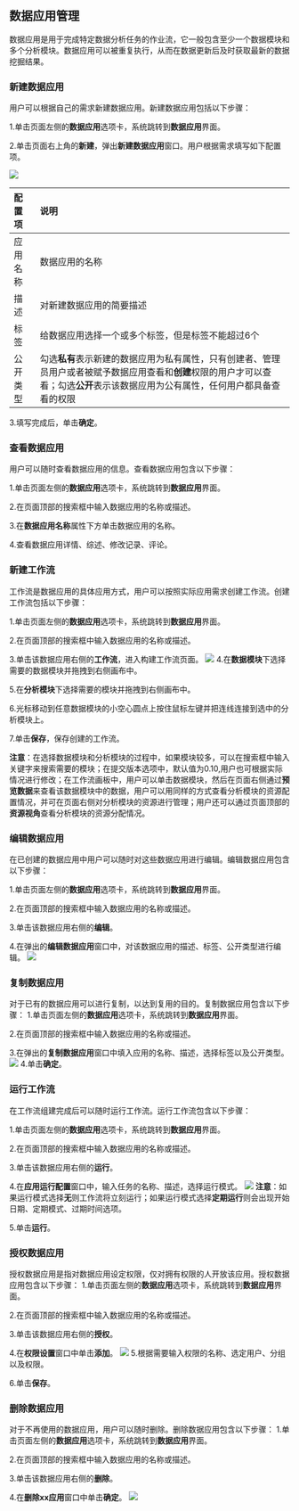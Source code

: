 ## 数据应用管理

数据应用是用于完成特定数据分析任务的作业流，它一般包含至少一个数据模块和多个分析模块。数据应用可以被重复执行，从而在数据更新后及时获取最新的数据挖掘结果。

### 新建数据应用
用户可以根据自己的需求新建数据应用。新建数据应用包括以下步骤：

1.单击页面左侧的**数据应用**选项卡，系统跳转到**数据应用**界面。

2.单击页面右上角的**新建**，弹出**新建数据应用**窗口。用户根据需求填写如下配置项。

![](/assets/new_data_application.png)
    
| 配置项 | 说明 |
| :--- | :--- | 
| 应用名称 | 数据应用的名称 |
| 描述 | 对新建数据应用的简要描述 |
| 标签 | 给数据应用选择一个或多个标签，但是标签不能超过6个|
| 公开类型 | 勾选**私有**表示新建的数据应用为私有属性，只有创建者、管理员用户或者被赋予数据应用查看和**创建**权限的用户才可以查看；勾选**公开**表示该数据应用为公有属性，任何用户都具备查看的权限 |

3.填写完成后，单击**确定**。

### 查看数据应用
用户可以随时查看数据应用的信息。查看数据应用包含以下步骤：

1.单击页面左侧的**数据应用**选项卡，系统跳转到**数据应用**界面。

2.在页面顶部的搜索框中输入数据应用的名称或描述。

3.在**数据应用名称**属性下方单击数据应用的名称。

4.查看数据应用详情、综述、修改记录、评论。

### 新建工作流
工作流是数据应用的具体应用方式，用户可以按照实际应用需求创建工作流。创建工作流包括以下步骤：

1.单击页面左侧的**数据应用**选项卡，系统跳转到**数据应用**界面。

2.在页面顶部的搜索框中输入数据应用的名称或描述。

3.单击该数据应用右侧的**工作流**，进入构建工作流页面。
![](/assets/工作流组建.png)
4.在**数据模块**下选择需要的数据模块并拖拽到右侧画布中。

5.在**分析模块**下选择需要的模块并拖拽到右侧画布中。

6.光标移动到任意数据模块的小空心圆点上按住鼠标左键并把连线连接到选中的分析模块上。

7.单击**保存**，保存创建的工作流。

**注意**：在选择数据模块和分析模块的过程中，如果模块较多，可以在搜索框中输入关键字来搜索需要的模块；在提交版本选项中，默认值为0.10,用户也可根据实际情况进行修改；在工作流画板中，用户可以单击数据模块，然后在页面右侧通过**预览数据**来查看该数据模块中的数据，用户可以用同样的方式查看分析模块的资源配置情况，并可在页面右侧对分析模块的资源进行管理；用户还可以通过页面顶部的**资源视角**查看分析模块的资源分配情况。

### 编辑数据应用
在已创建的数据应用中用户可以随时对这些数据应用进行编辑。编辑数据应用包含以下步骤：

1.单击页面左侧的**数据应用**选项卡，系统跳转到**数据应用**界面。

2.在页面顶部的搜索框中输入数据应用的名称或描述。

3.单击该数据应用右侧的**编辑**。

4.在弹出的**编辑数据应用**窗口中，对该数据应用的描述、标签、公开类型进行编辑。
![](/assets/编辑数据应用.png)

### 复制数据应用
对于已有的数据应用可以进行复制，以达到复用的目的。复制数据应用包含以下步骤：
1.单击页面左侧的**数据应用**选项卡，系统跳转到**数据应用**界面。

2.在页面顶部的搜索框中输入数据应用的名称或描述。

3.在弹出的**复制数据应用**窗口中填入应用的名称、描述，选择标签以及公开类型。
![](/assets/复制数据应用.png)
4.单击**确定**。

### 运行工作流
在工作流组建完成后可以随时运行工作流。运行工作流包含以下步骤：

1.单击页面左侧的**数据应用**选项卡，系统跳转到**数据应用**界面。

2.在页面顶部的搜索框中输入数据应用的名称或描述。

3.单击该数据应用右侧的**运行**。

4.在**应用运行配置**窗口中，输入任务的名称、描述，选择运行模式。
![](/assets/运行工作流.png)
**注意**：如果运行模式选择**无**则工作流将立刻运行；如果运行模式选择**定期运行**则会出现开始日期、定期模式、过期时间选项。

5.单击**运行**。

### 授权数据应用
授权数据应用是指对数据应用设定权限，仅对拥有权限的人开放该应用。授权数据应用包含以下步骤：
1.单击页面左侧的**数据应用**选项卡，系统跳转到**数据应用**界面。

2.在页面顶部的搜索框中输入数据应用的名称或描述。

3.单击该数据应用右侧的**授权**。

4.在**权限设置**窗口中单击**添加**。
![](/assets/数据应用授权.png)
5.根据需要输入权限的名称、选定用户、分组以及权限。

6.单击**保存**。
### 删除数据应用
对于不再使用的数据应用，用户可以随时删除。删除数据应用包含以下步骤：
1.单击页面左侧的**数据应用**选项卡，系统跳转到**数据应用**界面。

2.在页面顶部的搜索框中输入数据应用的名称或描述。

3.单击该数据应用右侧的**删除**。

4.在**删除xx应用**窗口中单击**确定**。
![](/assets/删除数据应用.png)
